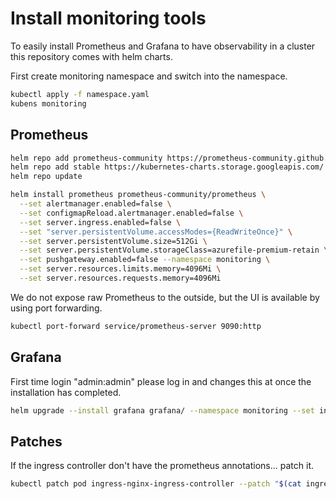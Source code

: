 # Install monitoring tools
To easily install Prometheus and Grafana to have observability in a cluster this repository comes with helm charts.  

First create monitoring namespace and switch into the namespace.
```sh
kubectl apply -f namespace.yaml
kubens monitoring
```

## Prometheus
```sh
helm repo add prometheus-community https://prometheus-community.github.io/helm-charts
helm repo add stable https://kubernetes-charts.storage.googleapis.com/
helm repo update
```

```sh
helm install prometheus prometheus-community/prometheus \
  --set alertmanager.enabled=false \
  --set configmapReload.alertmanager.enabled=false \
  --set server.ingress.enabled=false \
  --set "server.persistentVolume.accessModes={ReadWriteOnce}" \
  --set server.persistentVolume.size=512Gi \
  --set server.persistentVolume.storageClass=azurefile-premium-retain \
  --set pushgateway.enabled=false --namespace monitoring \
  --set server.resources.limits.memory=4096Mi \
  --set server.resources.requests.memory=4096Mi
```

We do not expose raw Prometheus to the outside, but the UI is available by using port forwarding.
```sh
kubectl port-forward service/prometheus-server 9090:http
```

## Grafana
First time login "admin:admin" please log in and changes this at once the installation has completed.

```sh
helm upgrade --install grafana grafana/ --namespace monitoring --set ingress.domain=<DOMAIN>
```

## Patches
If the ingress controller don't have the prometheus annotations... patch it.
```sh
kubectl patch pod ingress-nginx-ingress-controller --patch "$(cat ingress-patch.yaml)"
```
